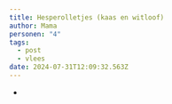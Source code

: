 ```yaml
---
title: Hesperolletjes (kaas en witloof)
author: Mama
personen: "4"
tags:
  - post
  - vlees
date: 2024-07-31T12:09:32.563Z
---
```

*